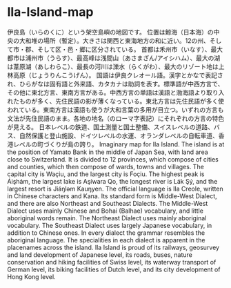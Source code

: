 # Ila-Island-map
伊良島（いらのくに）という架空島嶼の地図です。
位置は鯨海（日本海）の中央の大和堆の場所（暫定）。大きさは関西と東海地方の和に近い。12の州、そして市・郡、そして区・邑・郷に区分されている。
首都は禾州市（いなす）、最大都市は浦州市（うらす）、最高峰は浅間山（あさまざん/アイシハム）、最大の湖は葦原湖（あしわらこ）、最長の河川は濼水（らくがわ）、最大のリゾート地は上林高原（じょうりんこうげん）。
国語は伊良クレオール語。漢字とかなで表記され、ひらがなは固有語と外来語、カタカナは助詞を表す。標準語が中西方言で、その他に東北方言、東南方言がある。中西方言の単語は漢語と渤海語より取り入れたものが多く、先住民語の影が薄くなっている。東北方言は先住民語が多く使われている。東南方言は漢語も使うが大和言葉の多用が目立つ。いずれの方言も文法が先住民語のまま。各地の地名（のローマ字表記）にそれぞれの方言の特色が見える。
日本レベルの鉄道、国土測量と国土整備、スイスレベルの道路、バス、自然保護と登山施設、ドイツレベルの水運、オランダレベルの自転車道、香港レベルの町づくりが島の誇り。
Imaginary map for Ila Island. 
The island is at the position of Yamato Bank in the middle of Japan Sea, with land area close to Switzerland. It is divided to 12 provinces, which compose of cities and counties, which then compose of wards, towns and villages. 
The capital city is Waçiu, and the largest city is Foçiu. The highest peak is Áişhám, the largest lake is Aşíwara Qo, the longest river is Lák Şý, and the largest resort is Jiáŋlǝm Kauŋyen. 
The official language is Ila Creole, written in Chinese characters and Kana. Its standard form is Middle-West Dialect, and there are also Northeast and Southeast Dialects. The Middle-West Dialect uses mainly Chinese and Bohai (Balhae) vocabulary, and little aboriginal words remain. The Northeast Dialect uses mainly aboriginal vocabulary. The Southeast Dialect uses largely Japanese vocabulary, in addition to Chinese ones. In every dialect the grammar resembles the aboriginal language. The specialities in each dialect is apparent in the placenames across the island. 
Ila Island is proud of its railways, geosurvey and land development of Japanese level, its roads, buses, nature conservation and hiking facilities of Swiss level, its waterway transport of German level, its biking facilities of Dutch level, and its city development of Hong Kong level. 
